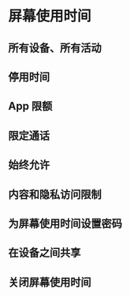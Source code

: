 # 屏幕使用时间

## 所有设备、所有活动

## 停用时间

## App 限额

## 限定通话

## 始终允许

## 内容和隐私访问限制

## 为屏幕使用时间设置密码

## 在设备之间共享

## 关闭屏幕使用时间
